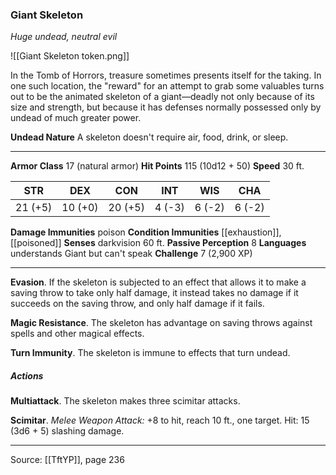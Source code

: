 ### Giant Skeleton
_Huge undead, neutral evil_

![[Giant Skeleton token.png]]

In the Tomb of Horrors, treasure sometimes presents itself for the taking. In one such location, the "reward" for an attempt to grab some valuables turns out to be the animated skeleton of a giant—deadly not only because of its size and strength, but because it has defenses normally possessed only by undead of much greater power.

**Undead Nature** A skeleton doesn't require air, food, drink, or sleep.

---

**Armor Class** 17 (natural armor)
**Hit Points** 115 (10d12 + 50)
**Speed** 30 ft.

| STR     | DEX     | CON     | INT     | WIS     | CHA     |
|---------|---------|---------|---------|---------|---------|
| 21 (+5) | 10 (+0) | 20 (+5) | 4 (-3) | 6 (-2) | 6 (-2) |

**Damage Immunities** poison
**Condition Immunities** [[exhaustion]], [[poisoned]]
**Senses** darkvision 60 ft.
**Passive Perception** 8
**Languages** understands Giant but can't speak
**Challenge** 7 (2,900 XP)

---

**Evasion**. If the skeleton is subjected to an effect that allows it to make a saving throw to take only half damage, it instead takes no damage if it succeeds on the saving throw, and only half damage if it fails.

**Magic Resistance**. The skeleton has advantage on saving throws against spells and other magical effects.

**Turn Immunity**. The skeleton is immune to effects that turn undead.

##### Actions
**Multiattack**. The skeleton makes three scimitar attacks.

**Scimitar**. _Melee Weapon Attack:_ +8 to hit, reach 10 ft., one target. Hit: 15 (3d6 + 5) slashing damage.


---

Source: [[TftYP]], page 236
